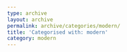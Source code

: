 ```yaml
---
type: archive
layout: archive
permalink: archive/categories/modern/
title: 'Categorised with: modern'
category: modern
---
```

